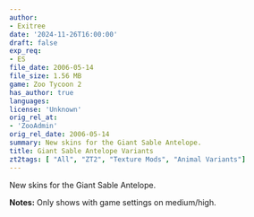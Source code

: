 ```yaml
---
author:
- Exitree
date: '2024-11-26T16:00:00'
draft: false
exp_req:
- ES
file_date: 2006-05-14
file_size: 1.56 MB
game: Zoo Tycoon 2
has_author: true
languages:
license: 'Unknown'
orig_rel_at:
- 'ZooAdmin'
orig_rel_date: 2006-05-14
summary: New skins for the Giant Sable Antelope.
title: Giant Sable Antelope Variants
zt2tags: [ "All", "ZT2", "Texture Mods", "Animal Variants"]
---
```

New skins for the Giant Sable Antelope.  

**Notes:** Only shows with game settings on medium/high.
